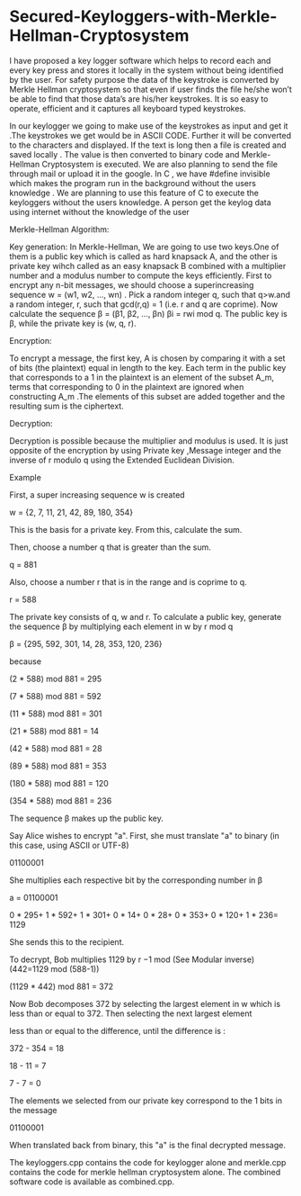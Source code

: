 # Secured-Keyloggers-with-Merkle-Hellman-Cryptosystem
I have proposed a key logger software which helps to record each and every key press and stores it locally in the system without being identified by the user. For safety purpose the data of the keystroke is converted by Merkle Hellman cryptosystem so that even if user finds the file he/she won’t be able to find that those data’s are his/her keystrokes. It is so easy to operate, efficient and it captures all keyboard typed keystrokes.

In our keylogger we going to make use of the keystrokes as input and get it .The keystrokes we get would be in ASCII CODE. Further it will be converted to the characters and displayed. If the text is long then a file is created and saved locally .
The value is then converted to binary code and Merkle-Hellman Cryptosystem is executed. We are also planning to send the file through mail or upload it in the google. 
In C , we have #define invisible which makes the program run in the background without the users knowledge . We are planning to use this feature of C to execute the keyloggers without the users knowledge. A person get the keylog data using internet without the knowledge of the user

Merkle-Hellman Algorithm:

Key generation: 
In Merkle-Hellman, We are going to use two keys.One of them is a public key which is called as hard knapsack A, and the other is private key wihch called as an easy knapsack B combined with a multiplier number and a modulus number  to compute the keys efficiently. First to encrypt any n-bit messages, we should  choose a superincreasing sequence w = (w1, w2, ..., wn) .
Pick a random integer q, such that q>w.and a random integer, r, such that gcd(r,q) = 1 (i.e. r and q are coprime). Now calculate the sequence β = (β1, β2, ..., βn) βi = rwi mod q. The public key is β, while the private key is (w, q, r). 

Encryption:

To encrypt a message, the first key, A is chosen by comparing it with a set of bits (the plaintext) equal in length to the key. Each term in the public key that corresponds to a 1 in the plaintext is an element of the subset A_m, terms that corresponding to 0 in the plaintext are ignored when constructing A_m .The elements of this subset are added together and the resulting sum is the ciphertext. 

Decryption:

Decryption is possible because the multiplier and modulus is used. It is just opposite of the encryption by using Private key ,Message integer and the inverse of r modulo q using the Extended Euclidean Division.

Example 

First, a super increasing sequence w is created 

w = {2, 7, 11, 21, 42, 89, 180, 354} 

This is the basis for a private key. From this, calculate the sum. 

Then, choose a number q that is greater than the sum. 

q = 881 

Also, choose a number r that is in the range and is coprime to q. 

r = 588 

The private key consists of q, w and r. To calculate a public key, generate the sequence β by multiplying each element in w by r mod q 

β = {295, 592, 301, 14, 28, 353, 120, 236} 

because 

(2 * 588) mod 881 = 295 

(7 * 588) mod 881 = 592 

(11 * 588) mod 881 = 301 

(21 * 588) mod 881 = 14 

(42 * 588) mod 881 = 28 

(89 * 588) mod 881 = 353 

(180 * 588) mod 881 = 120 

(354 * 588) mod 881 = 236 

The sequence β makes up the public key. 



Say Alice wishes to encrypt "a". First, she must translate "a" to binary (in this case, using ASCII or UTF-8) 

01100001 

She multiplies each respective bit by the corresponding number in β 

a = 01100001 

0 * 295+ 1 * 592+ 1 * 301+ 0 * 14+ 0 * 28+ 0 * 353+ 0 * 120+ 1 * 236= 1129 

She sends this to the recipient. 

To decrypt, Bob multiplies 1129 by r −1 mod (See Modular inverse) (442=1129 mod (588-1))

(1129 * 442) mod 881 = 372 

Now Bob decomposes 372 by selecting the largest element in w which is less than or equal to 372. Then selecting the next largest element 

less than or equal to the difference, until the difference is : 

372 - 354 = 18 

18 - 11 = 7 

7 - 7 = 0 

The elements we selected from our private key correspond to the 1 bits in the message 

01100001 

When translated back from binary, this "a" is the final decrypted message. 



The keyloggers.cpp contains the code for keylogger alone and merkle.cpp contains the code for merkle hellman cryptosystem alone. The 
combined software code is available as combined.cpp.



